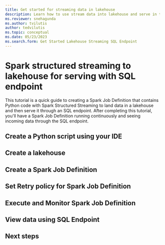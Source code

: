 ```yaml
---
title: Get started for streaming data in lakehouse
description: Learn how to use stream data into lakehouse and serve in through SQL endpoint.
ms.reviewer: snehagunda
ms.author: tvilutis
author: tedvilutis
ms.topic: conceptual
ms.date: 05/23/2023
ms.search.form: Get Started Lakehouse Streaming SQL Endpoint
---
```


# Spark structured streaming to lakehouse for serving with SQL endpoint

This tutorial is a quick guide to creating a Spark Job Definition that contains Python code with Spark Structured Streaming to land data in a lakehouse and then serve it through an SQL endpoint. After completing this tutorial, you'll have a Spark Job Definition running continuously and seeing incoming data through the SQL endpoint.

## Create a Python script using your IDE

## Create a lakehouse

## Create a Spark Job Definition

## Set Retry policy for Spark Job Definition

## Execute and Monitor Spark Job Definition

## View data using SQL Endpoint

## Next steps
